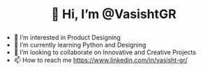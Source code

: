 # <p align="center"> 👋 Hi, I’m @VasishtGR </p>
- 👀 I’m interested in Product Designing
- 🌱 I’m currently learning Python and Designing
- 💞️ I’m looking to collaborate on Innovative and Creative Projects
- 📫 How to reach me https://www.linkedin.com/in/vasisht-gr/

<!---
VasishtGR/VasishtGR is a ✨ special ✨ repository because its `README.md` (this file) appears on your GitHub profile.
You can click the Preview link to take a look at your changes.
--->

